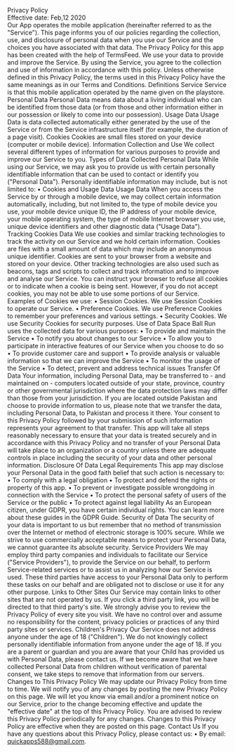 Privacy Policy <br>
Effective date: Feb,12  2020<br>
Our App operates the mobile application (hereinafter referred to as the "Service").
This page informs you of our policies regarding the collection, use, and disclosure of personal data when you use our Service and the choices you have associated with that data. The Privacy Policy for this app has been created with the help of TermsFeed.
We use your data to provide and improve the Service. By using the Service, you agree to the collection and use of information in accordance with this policy. Unless otherwise defined in this Privacy Policy, the terms used in this Privacy Policy have the same meanings as in our Terms and Conditions.
Definitions
Service
Service is that this mobile application operated by the name given on the playstore.
Personal Data
Personal Data means data about a living individual who can be identified from those data (or from those and other information either in our possession or likely to come into our possession).
Usage Data
Usage Data is data collected automatically either generated by the use of the Service or from the Service infrastructure itself (for example, the duration of a page visit).
Cookies
Cookies are small files stored on your device (computer or mobile device).
Information Collection and Use
We collect several different types of information for various purposes to provide and improve our Service to you.
Types of Data Collected
Personal Data
While using our Service, we may ask you to provide us with certain personally identifiable information that can be used to contact or identify you ("Personal Data"). Personally identifiable information may include, but is not limited to:
•	Cookies and Usage Data
Usage Data
When you access the Service by or through a mobile device, we may collect certain information automatically, including, but not limited to, the type of mobile device you use, your mobile device unique ID, the IP address of your mobile device, your mobile operating system, the type of mobile Internet browser you use, unique device identifiers and other diagnostic data ("Usage Data").
Tracking Cookies Data
We use cookies and similar tracking technologies to track the activity on our Service and we hold certain information.
Cookies are files with a small amount of data which may include an anonymous unique identifier. Cookies are sent to your browser from a website and stored on your device. Other tracking technologies are also used such as beacons, tags and scripts to collect and track information and to improve and analyse our Service.
You can instruct your browser to refuse all cookies or to indicate when a cookie is being sent. However, if you do not accept cookies, you may not be able to use some portions of our Service.
Examples of Cookies we use:
•	Session Cookies. We use Session Cookies to operate our Service.
•	Preference Cookies. We use Preference Cookies to remember your preferences and various settings.
•	Security Cookies. We use Security Cookies for security purposes.
Use of Data
Space Ball Run uses the collected data for various purposes:
•	To provide and maintain the Service
•	To notify you about changes to our Service
•	To allow you to participate in interactive features of our Service when you choose to do so
•	To provide customer care and support
•	To provide analysis or valuable information so that we can improve the Service
•	To monitor the usage of the Service
•	To detect, prevent and address technical issues
Transfer Of Data
Your information, including Personal Data, may be transferred to - and maintained on - computers located outside of your state, province, country or other governmental jurisdiction where the data protection laws may differ than those from your jurisdiction.
If you are located outside Pakistan and choose to provide information to us, please note that we transfer the data, including Personal Data, to Pakistan and process it there.
Your consent to this Privacy Policy followed by your submission of such information represents your agreement to that transfer.
This app will take all steps reasonably necessary to ensure that your data is treated securely and in accordance with this Privacy Policy and no transfer of your Personal Data will take place to an organization or a country unless there are adequate controls in place including the security of your data and other personal information.
Disclosure Of Data
Legal Requirements
This app may disclose your Personal Data in the good faith belief that such action is necessary to:
•	To comply with a legal obligation
•	To protect and defend the rights or property of this app.
•	To prevent or investigate possible wrongdoing in connection with the Service
•	To protect the personal safety of users of the Service or the public
•	To protect against legal liability
As an European citizen, under GDPR, you have certain individual rights. You can learn more about these guides in the GDPR Guide.
Security of Data
The security of your data is important to us but remember that no method of transmission over the Internet or method of electronic storage is 100% secure. While we strive to use commercially acceptable means to protect your Personal Data, we cannot guarantee its absolute security.
Service Providers
We may employ third party companies and individuals to facilitate our Service ("Service Providers"), to provide the Service on our behalf, to perform Service-related services or to assist us in analyzing how our Service is used.
These third parties have access to your Personal Data only to perform these tasks on our behalf and are obligated not to disclose or use it for any other purpose.
Links to Other Sites
Our Service may contain links to other sites that are not operated by us. If you click a third party link, you will be directed to that third party's site. We strongly advise you to review the Privacy Policy of every site you visit.
We have no control over and assume no responsibility for the content, privacy policies or practices of any third party sites or services.
Children's Privacy
Our Service does not address anyone under the age of 18 ("Children").
We do not knowingly collect personally identifiable information from anyone under the age of 18. If you are a parent or guardian and you are aware that your Child has provided us with Personal Data, please contact us. If we become aware that we have collected Personal Data from children without verification of parental consent, we take steps to remove that information from our servers.
Changes to This Privacy Policy
We may update our Privacy Policy from time to time. We will notify you of any changes by posting the new Privacy Policy on this page.
We will let you know via email and/or a prominent notice on our Service, prior to the change becoming effective and update the "effective date" at the top of this Privacy Policy.
You are advised to review this Privacy Policy periodically for any changes. Changes to this Privacy Policy are effective when they are posted on this page.
Contact Us
If you have any questions about this Privacy Policy, please contact us:
•	By email: quickapps588@gmail.com.

